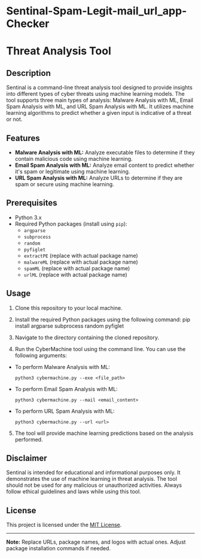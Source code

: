 # Sentinal-Spam-Legit-mail_url_app-Checker
# Threat Analysis Tool



## Description

Sentinal is a command-line threat analysis tool designed to provide insights into different types of cyber threats using machine learning models. The tool supports three main types of analysis: Malware Analysis with ML, Email Spam Analysis with ML, and URL Spam Analysis with ML. It utilizes machine learning algorithms to predict whether a given input is indicative of a threat or not.

## Features

- **Malware Analysis with ML:** Analyze executable files to determine if they contain malicious code using machine learning.
- **Email Spam Analysis with ML:** Analyze email content to predict whether it's spam or legitimate using machine learning.
- **URL Spam Analysis with ML:** Analyze URLs to determine if they are spam or secure using machine learning.

## Prerequisites

- Python 3.x
- Required Python packages (install using `pip`):
  - `argparse`
  - `subprocess`
  - `random`
  - `pyfiglet`
  - `extractPE` (replace with actual package name)
  - `malwareML` (replace with actual package name)
  - `spamML` (replace with actual package name)
  - `urlML` (replace with actual package name)

## Usage

1. Clone this repository to your local machine.

2. Install the required Python packages using the following command:
   pip install argparse subprocess random pyfiglet

3. Navigate to the directory containing the cloned repository.

4. Run the CyberMachine tool using the command line. You can use the following arguments:

- To perform Malware Analysis with ML:
  ```
  python3 cybermachine.py --exe <file_path>
  ```

- To perform Email Spam Analysis with ML:
  ```
  python3 cybermachine.py --mail <email_content>
  ```

- To perform URL Spam Analysis with ML:
  ```
  python3 cybermachine.py --url <url>
  ```

5. The tool will provide machine learning predictions based on the analysis performed.

## Disclaimer

Sentinal is intended for educational and informational purposes only. It demonstrates the use of machine learning in threat analysis. The tool should not be used for any malicious or unauthorized activities. Always follow ethical guidelines and laws while using this tool.

## License

This project is licensed under the [MIT License](LICENSE).

---

**Note:** Replace URLs, package names, and logos with actual ones. Adjust package installation commands if needed.


